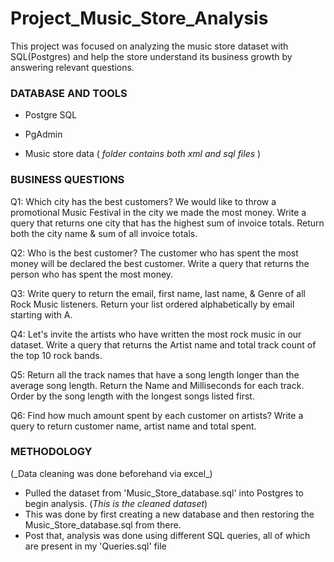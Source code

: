 <h1> Project_Music_Store_Analysis </h1>
This project was focused on analyzing the music store dataset with SQL(Postgres) and help the store understand its business growth by answering relevant questions.


<h3> DATABASE AND TOOLS </h3>


* Postgre SQL


* PgAdmin


* Music store data ( _folder contains both xml and sql files_ )


<h3> BUSINESS QUESTIONS </h3>

Q1: Which city has the best customers? We would like to throw a promotional Music Festival in the city we made the most money. Write a query that returns one city that has the highest sum of invoice totals. Return both the city name & sum of all invoice totals.

Q2: Who is the best customer? The customer who has spent the most money will be declared the best customer.
Write a query that returns the person who has spent the most money.

Q3: Write query to return the email, first name, last name, & Genre of all Rock Music listeners. 
Return your list ordered alphabetically by email starting with A.

Q4: Let's invite the artists who have written the most rock music in our dataset.
Write a query that returns the Artist name and total track count of the top 10 rock bands.

Q5: Return all the track names that have a song length longer than the average song length.
Return the Name and Milliseconds for each track. Order by the song length with the longest songs listed first. 

Q6: Find how much amount spent by each customer on artists? Write a query to return customer name, artist name and total spent.


<h3> METHODOLOGY </h3>
(_Data cleaning was done beforehand via excel_)

* Pulled the dataset from 'Music_Store_database.sql' into Postgres to begin analysis. (_This is the cleaned dataset_)
* This was done by first creating a new database and then restoring the Music_Store_database.sql from there.
* Post that, analysis was done using different SQL queries, all of which are present in my 'Queries.sql' file

